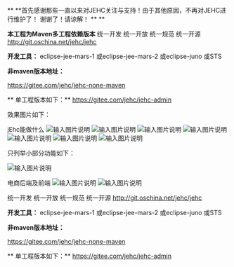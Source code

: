  ** **首先感谢那些一直以来对JEHC关注与支持！由于其他原因，不再对JEHC进行维护了！ 谢谢了！请谅解！ ** ** 


**本工程为Maven多工程依赖版本** 
统一开发 统一开放 统一规范 统一开源
http://git.oschina.net/jehc/jehc


 **开发工具：** 
eclipse-jee-mars-1
或eclipse-jee-mars-2
或eclipse-juno
或STS


 **非maven版本地址：** 

https://gitee.com/jehc/jehc-none-maven

 **
单工程版本如下：** 
https://gitee.com/jehc/jehc-admin

效果图片如下：

jEhc能做什么
![输入图片说明](https://gitee.com/uploads/images/2018/0314/104427_503cc218_1341290.png "首页默认.png")
![输入图片说明](https://gitee.com/uploads/images/2018/0314/104443_fa41c016_1341290.png "首页黑白.png")
![输入图片说明](https://gitee.com/uploads/images/2018/0314/104459_9b5ee8bb_1341290.png "在线设计.png")
![输入图片说明](https://gitee.com/uploads/images/2018/0314/104517_5ff16127_1341290.png "流程管理.png")
![输入图片说明](https://gitee.com/uploads/images/2018/0314/104530_b3b7baf7_1341290.png "角色权限.png")
![输入图片说明](https://gitee.com/uploads/images/2018/0314/104543_3c0b3cd8_1341290.png "分配用户.png")
![输入图片说明](https://gitee.com/uploads/images/2018/0314/104554_86be4e3a_1341290.png "用户体系.png")

只列举小部分功能如下：

![输入图片说明](https://gitee.com/uploads/images/2018/0314/104411_56e6d687_1341290.png "各种功能.png")

电商后端及前端
![输入图片说明](https://gitee.com/uploads/images/2018/0214/221719_48b84487_1341290.png "购物车.png")
![输入图片说明](https://gitee.com/uploads/images/2018/0214/221728_30787402_1341290.png "订单.png")


统一开发 统一开放 统一规范 统一开源
http://git.oschina.net/jehc/jehc


 **开发工具：** 
eclipse-jee-mars-1
或eclipse-jee-mars-2
或eclipse-juno
或STS

 **非maven版本地址：** 

https://gitee.com/jehc/jehc-none-maven

 **
单工程版本如下：** 
https://gitee.com/jehc/jehc-admin